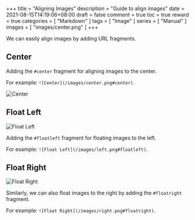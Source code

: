 +++
title = "Aligning Images"
description = "Guide to align images"
date = 2021-08-15T14:19:06+08:00
draft = false
comment = true
toc = true
reward = true
categories = [
  "Markdown"
]
tags = [
  "Image"
]
series = [
  "Manual"
]
images = [
  "images/center.png"
]
+++

We can easily align images by adding URL fragments.

<!--more-->

## Center

Adding the `#center` fragment for aligning images to the center.

For example: `![Center](/images/center.png#center)`.

![Center](/images/center.png#center)

## Float Left

![Float Left](/images/left.png#floatleft)

Adding the `#floatleft` fragment for floating images to the left.

For example: `![Float Left](/images/left.png#floatleft)`.

## Float Right

![Float Right](/images/right.png#floatright)

Similarly, we can also float images to the right by adding the `#floatright` fragment.

For example: `![Float Right](/images/right.png#floatright)`.
